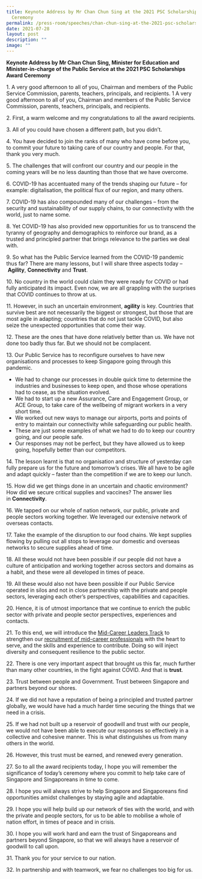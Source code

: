 ```yaml
---
title: Keynote Address by Mr Chan Chun Sing at the 2021 PSC Scholarships Award
  Ceremony
permalink: /press-room/speeches/chan-chun-sing-at-the-2021-psc-scholarships-award-ceremony/
date: 2021-07-28
layout: post
description: ""
image: ""
---
```

**Keynote Address by Mr Chan Chun Sing, Minister for Education and Minister-in-charge of the Public Service at the 2021 PSC Scholarships Award Ceremony**

1\. A very good afternoon to all of you, Chairman and members of the Public Service Commission, parents, teachers, principals, and recipients. 1 A very good afternoon to all of you, Chairman and members of the Public Service Commission, parents, teachers, principals, and recipients. 

2\. First, a warm welcome and my congratulations to all the award recipients.

3\. All of you could have chosen a different path, but you didn’t. 

4\. You have decided to join the ranks of many who have come before you, to commit your future to taking care of our country and people. For that, thank you very much. 

5\. The challenges that will confront our country and our people in the coming years will be no less daunting than those that we have overcome.  

6\. COVID-19 has accentuated many of the trends shaping our future – for example: digitalisation, the political flux of our region, and many others.

7\. COVID-19 has also compounded many of our challenges – from the security and sustainability of our supply chains, to our connectivity with the world, just to name some.

8\. Yet COVID-19 has also provided new opportunities for us to transcend the tyranny of geography and demographics to reinforce our brand, as a trusted and principled partner that brings relevance to the parties we deal with.

9\. So what has the Public Service learned from the COVID-19 pandemic thus far? There are many lessons, but I will share three aspects today – **Agility**, **Connectivity** and **Trust**.

10\. No country in the world could claim they were ready for COVID or had fully anticipated its impact. Even now, we are all grappling with the surprises that COVID continues to throw at us.

11\. However, in such an uncertain environment, **agility** is key. Countries that survive best are not necessarily the biggest or strongest, but those that are most agile in adapting; countries that do not just tackle COVID, but also seize the unexpected opportunities that come their way.

12\. These are the ones that have done relatively better than us. We have not done too badly thus far. But we should not be complacent.

13\. Our Public Service has to reconfigure ourselves to have new organisations and processes to keep Singapore going through this pandemic.

*   We had to change our processes in double quick time to determine the industries and businesses to keep open, and those whose operations had to cease, as the situation evolved.
*   We had to start up a new Assurance, Care and Engagement Group, or ACE Group, to take care of the wellbeing of migrant workers in a very short time.
*   We worked out new ways to manage our airports, ports and points of entry to maintain our connectivity while safeguarding our public health.
*   These are just some examples of what we had to do to keep our country going, and our people safe.
*   Our responses may not be perfect, but they have allowed us to keep going, hopefully better than our competitors.

14\. The lesson learnt is that no organisation and structure of yesterday can fully prepare us for the future and tomorrow’s crises. We all have to be agile and adapt quickly – faster than the competition if we are to keep our lunch.

15\. How did we get things done in an uncertain and chaotic environment?  How did we secure critical supplies and vaccines? The answer lies in **Connectivity**.

16\. We tapped on our whole of nation network, our public, private and people sectors working together. We leveraged our extensive network of overseas contacts.

17\. Take the example of the disruption to our food chains. We kept supplies flowing by pulling out all stops to leverage our domestic and overseas networks to secure supplies ahead of time.

18\. All these would not have been possible if our people did not have a culture of anticipation and working together across sectors and domains as a habit, and these were all developed in times of peace. 

19\. All these would also not have been possible if our Public Service operated in silos and not in close partnership with the private and people sectors, leveraging each other’s perspectives, capabilities and capacities.

20\. Hence, it is of utmost importance that we continue to enrich the public sector with private and people sector perspectives, experiences and contacts.

21\. To this end, we will introduce the [Mid-Career Leaders Track](https://www.psd.gov.sg/what-we-do/developing-leadership-in-the-service/public-service-leadership-careers) to strengthen our [recruitment of mid-career professionals](https://careers.pageuppeople.com/688/cwlive/en/job/493436/public-service-leadership-careers) with the heart to serve, and the skills and experience to contribute. Doing so will inject diversity and consequent resilience to the public sector.

22\. There is one very important aspect that brought us this far, much further than many other countries, in the fight against COVID. And that is **trust**. 

23\. Trust between people and Government. Trust between Singapore and partners beyond our shores.

24\. If we did not have a reputation of being a principled and trusted partner globally, we would have had a much harder time securing the things that we need in a crisis.

25\. If we had not built up a reservoir of goodwill and trust with our people, we would not have been able to execute our responses so effectively in a collective and cohesive manner. This is what distinguishes us from many others in the world.

26\. However, this trust must be earned, and renewed every generation.

27\. So to all the award recipients today, I hope you will remember the significance of today’s ceremony where you commit to help take care of Singapore and Singaporeans in time to come.

28\. I hope you will always strive to help Singapore and Singaporeans find opportunities amidst challenges by staying agile and adaptable.

29\. I hope you will help build up our network of ties with the world, and with the private and people sectors, for us to be able to mobilise a whole of nation effort, in times of peace and in crisis.

30\. I hope you will work hard and earn the trust of Singaporeans and partners beyond Singapore, so that we will always have a reservoir of goodwill to call upon.

31\. Thank you for your service to our nation.

32\. In partnership and with teamwork, we fear no challenges too big for us.